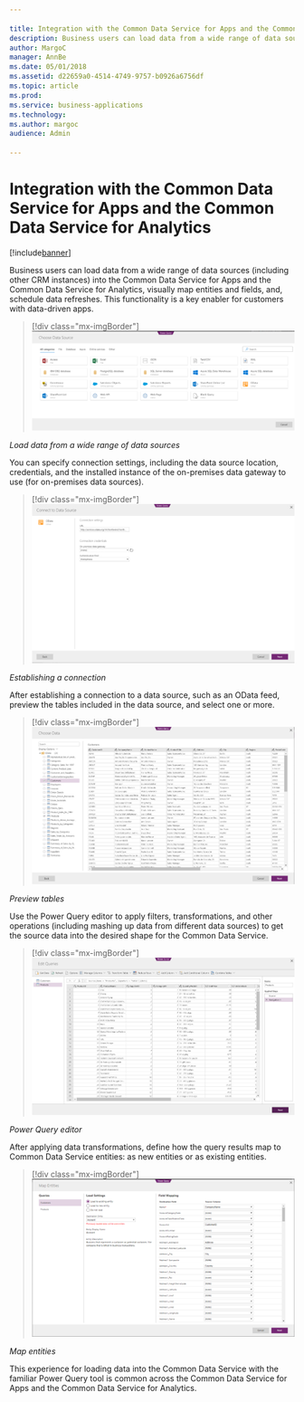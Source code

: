 ```yaml
---

title: Integration with the Common Data Service for Apps and the Common Data Service for Analytics
description: Business users can load data from a wide range of data sources (including other CRM instances) into the Common Data Service for Apps and the Common Data Service for Analytics, visually map entities and fields, and, schedule data refreshes.
author: MargoC
manager: AnnBe
ms.date: 05/01/2018
ms.assetid: d22659a0-4514-4749-9757-b0926a6756df
ms.topic: article
ms.prod: 
ms.service: business-applications
ms.technology: 
ms.author: margoc
audience: Admin

---
```


# Integration with the Common Data Service for Apps and the Common Data Service for Analytics 

[!include[banner](../../includes/banner.md)]

Business users can load data from a wide range of data sources (including other
CRM instances) into the Common Data Service for Apps and the Common Data Service
for Analytics, visually map entities and fields, and, schedule data refreshes.
This functionality is a key enabler for customers with data-driven apps.

> [!div class="mx-imgBorder"] 
> ![Load data from a wide range of data sources](media/integration-cds-apps-cds-analytics-1.png "Load data from a wide range of data sources")

*Load data from a wide range of data sources*

You can specify connection settings, including the data source location,
credentials, and the installed instance of the on-premises data gateway to use
(for on-premises data sources).

> [!div class="mx-imgBorder"] 
> ![Establishing a connection](media/integration-cds-apps-cds-analytics-2.png "Establishing a connection")

*Establishing a connection*

After establishing a connection to a data source, such as an OData feed, preview
the tables included in the data source, and select one or more.

> [!div class="mx-imgBorder"] 
> ![Preview tables](media/integration-cds-apps-cds-analytics-3.png "Preview tables")

*Preview tables*

Use the Power Query editor to apply filters, transformations, and other
operations (including mashing up data from different data sources) to get the
source data into the desired shape for the Common Data Service.

> [!div class="mx-imgBorder"] 
> ![Power Query editor](media/integration-cds-apps-cds-analytics-4.png "Power Query editor")

*Power Query editor*

After applying data transformations, define how the query results map to Common
Data Service entities: as new entities or as existing entities.

> [!div class="mx-imgBorder"] 
> ![Map entities](media/integration-cds-apps-cds-analytics-5.png "Map entities")

*Map entities*

This experience for loading data into the Common Data Service with the familiar
Power Query tool is common across the Common Data Service for Apps and the
Common Data Service for Analytics.
